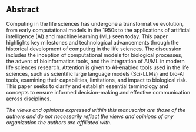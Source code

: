 ## Abstract 

Computing in the life sciences has undergone a transformative evolution, from early computational models in the 1950s to the applications of artificial intelligence (AI) and machine learning (ML) seen today. This paper highlights key milestones and technological advancements  through the historical development of computing in the life sciences. The discussion includes the inception of computational models for biological processes, the advent of bioinformatics tools, and the integration of AI/ML in modern life sciences research. Attention is given to AI-enabled tools used in the life sciences, such as scientific large language models (Sci-LLMs) and bio-AI tools, examining their capabilities, limitations, and  impact to biological risk. This paper seeks to clarify and establish essential terminology and concepts to ensure informed decision-making and effective communication across disciplines.

*The views and opinions expressed within this manuscript are those of the authors and do not necessarily reflect the views and opinions of any organization the authors are affiliated with.*

